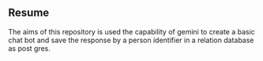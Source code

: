 


## Resume

The aims of this repository is used the capability of gemini to create a basic chat bot and save the response by a person identifier in a relation database as post gres.

